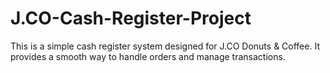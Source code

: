 # J.CO-Cash-Register-Project
This is a simple cash register system designed for J.CO Donuts &amp; Coffee. It provides a smooth way to handle orders and manage transactions.
